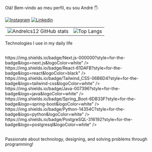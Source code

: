 Olá! Bem-vindo ao meu perfil, eu sou André 🖐 <br> <br>
[![Instagram](https://img.shields.io/badge/Instagram-E4405F?style=for-the-badge&logo=instagram&logoColor=white)](https://www.instagram.com/j.rafaelzz/)
[![Linkedin](https://img.shields.io/badge/LinkedIn-0077B5?style=for-the-badge&logo=linkedin&logoColor=white)](https://www.linkedin.com/in/andrelucasdev/)

<table>
  <tr>
    <td>
      <img src="https://github-readme-stats.vercel.app/api?username=Andrelcs12&show_icons=true&theme=tokyonight&card_width=400" alt="Andrelcs12 GitHub stats"/>
    </td>
    <td>
      <img src="https://github-readme-stats.vercel.app/api/top-langs/?username=Andrelcs12&layout=compact&theme=tokyonight&card_width=400" alt="Top Langs"/>
    </td>
  </tr>
</table>

Technologies I use in my daily life
<div style="display: inline_block"><br/>
    https://img.shields.io/badge/Next.js-000000?style=for-the-badge&logo=next.js&logoColor=white" />
    https://img.shields.io/badge/React-61DAFB?style=for-the-badge&logo=react&logoColor=black" />
    https://img.shields.io/badge/Tailwind_CSS-06B6D4?style=for-the-badge&logo=tailwind-css&logoColor=white" />
    https://img.shields.io/badge/Java-007396?style=for-the-badge&logo=java&logoColor=white" />
    https://img.shields.io/badge/Spring_Boot-6DB33F?style=for-the-badge&logo=spring-boot&logoColor=white" />
    https://img.shields.io/badge/Python-14354C?style=for-the-badge&logo=python&logoColor=white" />
    https://img.shields.io/badge/PostgreSQL-316192?style=for-the-badge&logo=postgresql&logoColor=white" />

</div><br/>

Passionate about technology, designing, and solving problems through programming!
